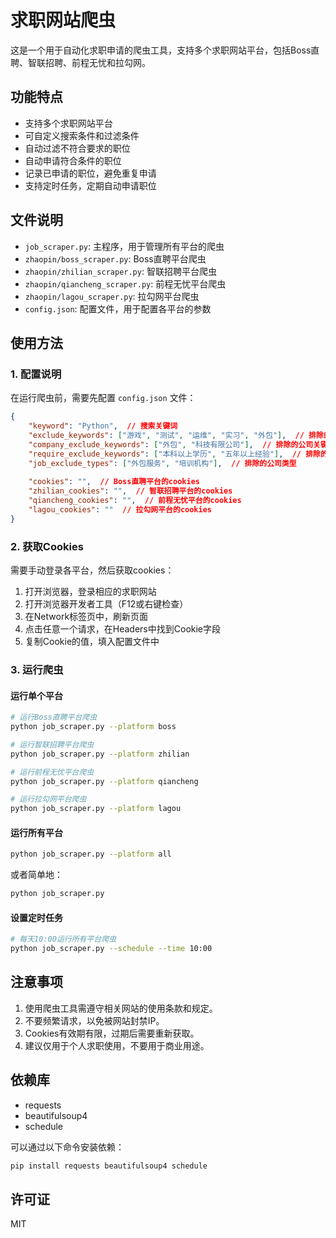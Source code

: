 # 求职网站爬虫

这是一个用于自动化求职申请的爬虫工具，支持多个求职网站平台，包括Boss直聘、智联招聘、前程无忧和拉勾网。

## 功能特点

- 支持多个求职网站平台
- 可自定义搜索条件和过滤条件
- 自动过滤不符合要求的职位
- 自动申请符合条件的职位
- 记录已申请的职位，避免重复申请
- 支持定时任务，定期自动申请职位

## 文件说明

- `job_scraper.py`: 主程序，用于管理所有平台的爬虫
- `zhaopin/boss_scraper.py`: Boss直聘平台爬虫
- `zhaopin/zhilian_scraper.py`: 智联招聘平台爬虫
- `zhaopin/qiancheng_scraper.py`: 前程无忧平台爬虫
- `zhaopin/lagou_scraper.py`: 拉勾网平台爬虫
- `config.json`: 配置文件，用于配置各平台的参数

## 使用方法

### 1. 配置说明

在运行爬虫前，需要先配置 `config.json` 文件：

```json
{
    "keyword": "Python",  // 搜索关键词
    "exclude_keywords": ["游戏", "测试", "运维", "实习", "外包"],  // 排除的职位关键词
    "company_exclude_keywords": ["外包", "科技有限公司"],  // 排除的公司关键词
    "require_exclude_keywords": ["本科以上学历", "五年以上经验"],  // 排除的职位要求关键词
    "job_exclude_types": ["外包服务", "培训机构"],  // 排除的公司类型
    
    "cookies": "",  // Boss直聘平台的cookies
    "zhilian_cookies": "",  // 智联招聘平台的cookies
    "qiancheng_cookies": "",  // 前程无忧平台的cookies
    "lagou_cookies": ""  // 拉勾网平台的cookies
}
```

### 2. 获取Cookies

需要手动登录各平台，然后获取cookies：

1. 打开浏览器，登录相应的求职网站
2. 打开浏览器开发者工具（F12或右键检查）
3. 在Network标签页中，刷新页面
4. 点击任意一个请求，在Headers中找到Cookie字段
5. 复制Cookie的值，填入配置文件中

### 3. 运行爬虫

#### 运行单个平台

```bash
# 运行Boss直聘平台爬虫
python job_scraper.py --platform boss

# 运行智联招聘平台爬虫
python job_scraper.py --platform zhilian

# 运行前程无忧平台爬虫
python job_scraper.py --platform qiancheng

# 运行拉勾网平台爬虫
python job_scraper.py --platform lagou
```

#### 运行所有平台

```bash
python job_scraper.py --platform all
```

或者简单地：

```bash
python job_scraper.py
```

#### 设置定时任务

```bash
# 每天10:00运行所有平台爬虫
python job_scraper.py --schedule --time 10:00
```

## 注意事项

1. 使用爬虫工具需遵守相关网站的使用条款和规定。
2. 不要频繁请求，以免被网站封禁IP。
3. Cookies有效期有限，过期后需要重新获取。
4. 建议仅用于个人求职使用，不要用于商业用途。

## 依赖库

- requests
- beautifulsoup4
- schedule

可以通过以下命令安装依赖：

```bash
pip install requests beautifulsoup4 schedule
```

## 许可证

MIT 